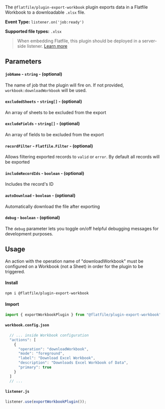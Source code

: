 <!-- START_INFOCARD -->

The `@flatfile/plugin-export-workbook` plugin exports data in a Flatfile Workbook to a downloadable `.xlsx` file.

**Event Type:**
`listener.on('job:ready')` 

**Supported file types:**
`.xlsx`

<!-- END_INFOCARD -->


> When embedding Flatfile, this plugin should be deployed in a server-side listener. [Learn more](https://flatfile.com/docs/orchestration/listeners#listener-types)


## Parameters

#### `jobName` - `string` - (optional) 

The name of job that the plugin will fire on. If not provided, `workbook:downloadWorkbook` will be used.

#### `excludedSheets` - `string[]` - (optional) 

An array of sheets to be excluded from the export

#### `excludeFields` - `string[]` - (optional) 

An array of fields to be excluded from the export

#### `recordFilter` - `Flatfile.Filter` - (optional) 

Allows filtering exported records to `valid` or `error`. By default all records will be exported

#### `includeRecordIds` - `boolean` - (optional) 

Includes the record's ID

#### `autoDownload` - `boolean` - (optional) 

Automatically download the file after exporting

#### `debug` - `boolean` - (optional)

The `debug` parameter lets you toggle on/off helpful debugging messages for development purposes.



## Usage

An action with the operation name of "downloadWorkbook" must be configured on a Workbook (not a Sheet) in order for the plugin to be triggered.

#### Install

```bash install
npm i @flatfile/plugin-export-workbook
```

#### Import

```ts import
import { exportWorkbookPlugin } from "@flatfile/plugin-export-workbook";
```

#### `workbook.config.json`

```ts workbook.config.json
  // ... inside Workbook configuration
  "actions": [
    {
      "operation": "downloadWorkbook",
      "mode": "foreground",
      "label": "Download Excel Workbook",
      "description": "Downloads Excel Workbook of Data",
      "primary": true
    }
  ]
  // ...
```

#### `listener.js`

```ts listener.js
listener.use(exportWorkbookPlugin());
```

